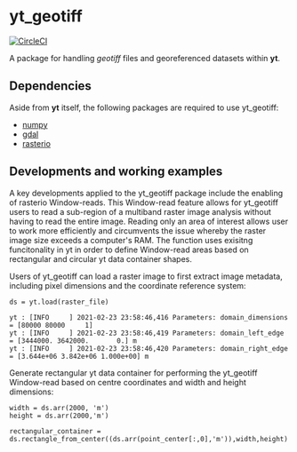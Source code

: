 # yt_geotiff

[![CircleCI](https://circleci.com/gh/ruithnadsteud/yt_geotiff/tree/master.svg?style=shield)](https://circleci.com/gh/ruithnadsteud/yt_geotiff/tree/master)

A package for handling _geotiff_ files and georeferenced datasets within **yt**.

## Dependencies

Aside from **yt** itself, the following packages are required to use yt_geotiff:
- [numpy](https://docs.scipy.org/doc/numpy/reference/)
- [gdal](https://gdal.org/)
- [rasterio](https://rasterio.readthedocs.io/en/latest/)

## Developments and working examples

A key developments applied to the yt_geotiff package include the enabling of rasterio Window-reads. This Window-read feature allows for yt_geotiff users to read a sub-region of a multiband raster image analysis without having to read the entire image. Reading only an area of interest allows user to work more efficiently and circumvents the issue whereby the raster image size exceeds a computer's RAM. The function uses exisitng funcitonality in yt in order to define Window-read areas based on rectangular and circular yt data container shapes.

Users of yt_geotiff can load a raster image to first extract image metadata, including pixel dimensions and the coordinate reference system:
```
ds = yt.load(raster_file)

yt : [INFO     ] 2021-02-23 23:58:46,416 Parameters: domain_dimensions         = [80000 80000     1]
yt : [INFO     ] 2021-02-23 23:58:46,419 Parameters: domain_left_edge          = [3444000. 3642000.       0.] m
yt : [INFO     ] 2021-02-23 23:58:46,420 Parameters: domain_right_edge         = [3.644e+06 3.842e+06 1.000e+00] m
```
Generate rectangular yt data container for performing the yt_geotiff Window-read based on centre coordinates and width and height dimensions:
```
width = ds.arr(2000, 'm')
height = ds.arr(2000,'m') 

rectangular_container = ds.rectangle_from_center((ds.arr(point_center[:,0],'m')),width,height)
```



## 
